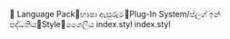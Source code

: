       Language Pack   භාෂා ඇසුරුම   Plug-In System/   ප්ලග් ඉන් පද්ධතිය   Style   ශෛලිය
   index.styl
   index.styl